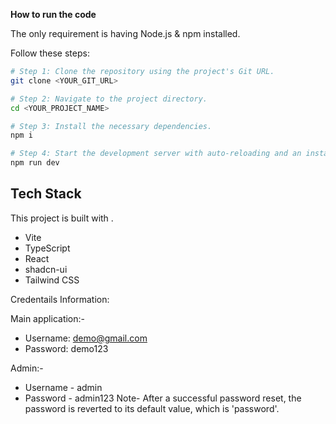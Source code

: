 **How to run the code**

The only requirement is having Node.js & npm installed.

Follow these steps:

```sh
# Step 1: Clone the repository using the project's Git URL.
git clone <YOUR_GIT_URL>

# Step 2: Navigate to the project directory.
cd <YOUR_PROJECT_NAME>

# Step 3: Install the necessary dependencies.
npm i

# Step 4: Start the development server with auto-reloading and an instant preview.
npm run dev
```
## Tech Stack

This project is built with .

- Vite
- TypeScript
- React
- shadcn-ui
- Tailwind CSS

Credentails Information:

Main application:-
- Username: demo@gmail.com
- Password: demo123

Admin:-
- Username - admin
- Password - admin123
Note-
After a successful password reset, the password is reverted to its default value, which is 'password'.
  
